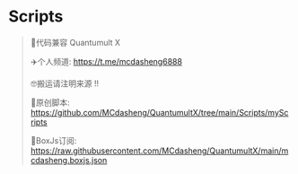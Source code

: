 # Scripts

> 🎯代码兼容 Quantumult X
>
> ✈️个人频道: https://t.me/mcdasheng6888
> 
> 🤓搬运请注明来源 !!
> 
> 🥳原创脚本: https://github.com/MCdasheng/QuantumultX/tree/main/Scripts/myScripts
> 
> 🥳BoxJs订阅: https://raw.githubusercontent.com/MCdasheng/QuantumultX/main/mcdasheng.boxjs.json
> 
